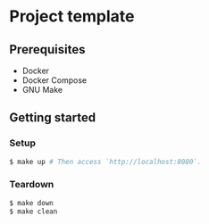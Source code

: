 # Project template

## Prerequisites

- Docker
- Docker Compose
- GNU Make

## Getting started

### Setup

```sh
$ make up # Then access `http://localhost:8080`.
```

### Teardown

```sh
$ make down
$ make clean
```
